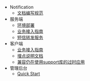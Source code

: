 - Notification
  - [文档编写规范](./workflow.md)
- 服务端
  - [环境部署](./server/deploy.md)
  - [业务接入指南](./server/biz-intergration.md)
  - [短信转发服务](./server/messenger.md)
- 客户端
  - [业务接入指南](./client/client.md)
  - [埋点说明文档](./client/tracker.md)
  - [兼容仍在使用support库的过时应用](./client/support-compatible.md)
- 管理后台
  - [Quick Start](./management/quick-start.md)
